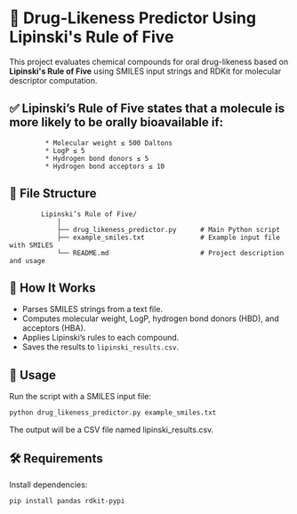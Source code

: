 
# 🧪 Drug-Likeness Predictor Using Lipinski's Rule of Five

This project evaluates chemical compounds for oral drug-likeness based on **Lipinski's Rule of Five** using SMILES input strings and RDKit for molecular descriptor computation.

##    ✅  Lipinski’s Rule of Five states that a molecule is more likely to be orally bioavailable if:

             * Molecular weight ≤ 500 Daltons
             * LogP ≤ 5
             * Hydrogen bond donors ≤ 5
             * Hydrogen bond acceptors ≤ 10


##    📁 File Structure

            Lipinski’s Rule of Five/
                │
                ├── drug_likeness_predictor.py      # Main Python script
                ├── example_smiles.txt              # Example input file with SMILES
                └── README.md                       # Project description and usage

## 🚀 How It Works

- Parses SMILES strings from a text file.
- Computes molecular weight, LogP, hydrogen bond donors (HBD), and acceptors (HBA).
- Applies Lipinski’s rules to each compound.
- Saves the results to `lipinski_results.csv`.


## 📂 Usage

Run the script with a SMILES input file:
```bash
python drug_likeness_predictor.py example_smiles.txt
```

The output will be a CSV file named lipinski_results.csv.

## 🛠️ Requirements

Install dependencies:

```bash
pip install pandas rdkit-pypi


